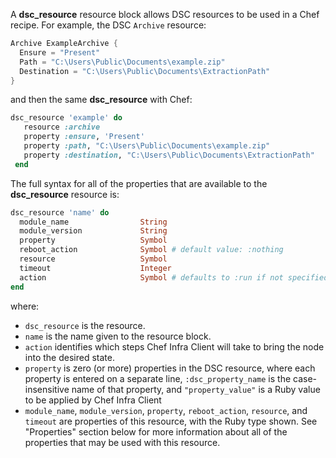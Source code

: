 A **dsc_resource** resource block allows DSC resources to be used in a
Chef recipe. For example, the DSC `Archive` resource:

``` powershell
Archive ExampleArchive {
  Ensure = "Present"
  Path = "C:\Users\Public\Documents\example.zip"
  Destination = "C:\Users\Public\Documents\ExtractionPath"
}
```

and then the same **dsc_resource** with Chef:

``` ruby
dsc_resource 'example' do
   resource :archive
   property :ensure, 'Present'
   property :path, "C:\Users\Public\Documents\example.zip"
   property :destination, "C:\Users\Public\Documents\ExtractionPath"
 end
```

The full syntax for all of the properties that are available to the
**dsc_resource** resource is:

``` ruby
dsc_resource 'name' do
  module_name                String
  module_version             String
  property                   Symbol
  reboot_action              Symbol # default value: :nothing
  resource                   Symbol
  timeout                    Integer
  action                     Symbol # defaults to :run if not specified
end
```

where:

-   `dsc_resource` is the resource.
-   `name` is the name given to the resource block.
-   `action` identifies which steps Chef Infra Client will take to bring
    the node into the desired state.
-   `property` is zero (or more) properties in the DSC resource, where
    each property is entered on a separate line, `:dsc_property_name` is
    the case-insensitive name of that property, and `"property_value"`
    is a Ruby value to be applied by Chef Infra Client
-   `module_name`, `module_version`, `property`, `reboot_action`,
    `resource`, and `timeout` are properties of this resource, with the
    Ruby type shown. See "Properties" section below for more information
    about all of the properties that may be used with this resource.